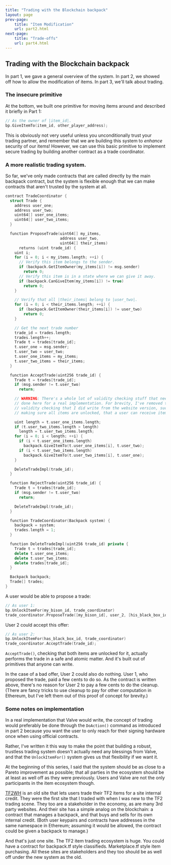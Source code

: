 ```yaml
---
title: "Trading with the Blockchain backpack"
layout: page
prev-page:
    title: "Item Modification"
    url: part2.html
next-page:
    title: "Trade-offs"
    url: part4.html
---
```


Trading with the Blockchain backpack
------------------------------------

In part 1, we gave a general overview of the system. In part 2, we showed off how to allow the modification of items. In part 3, we'll talk about trading.

### The insecure primitive

At the bottom, we built one primitive for moving items around and described it briefly in Part 1:

```cpp
// As the owner of |item_id|.
bp.GiveItemTo(item_id, other_player_address);
```

This is obviously not very useful unless you unconditionally trust your trading partner, and remember that we are building this system to _enhance_ security of our items! However, we can use this basic primitive to implement secure trading by building another contract as a trade coordinator.

### A more realistic trading system.

So far, we've only made contracts that are called directly by the main backpack contract, but the system is flexible enough that we can make contracts that aren't trusted by the system at all.

```cpp
contract TradeCoordinator {
  struct Trade {
    address user_one;
    address user_two;
    uint64[] user_one_items;
    uint64[] user_two_items;
  }

  function ProposeTrade(uint64[] my_items,
                        address user_two,
                        uint64[] their_items)
      returns (uint trade_id) {
    uint i;
    for (i = 0; i < my_items.length; ++i) {
      // Verify this item belongs to the sender.
      if (backpack.GetItemOwner(my_items[i]) != msg.sender)
        return 0;
      // Verify this item is in a state where we can give it away.
      if (backpack.CanGiveItem(my_items[i]) != true)
        return 0;
    }

    // Verify that all |their_items| belong to |user_two|.
    for (i = 0; i < their_items.length; ++i) {
      if (backpack.GetItemOwner(their_items[i]) != user_two)
        return 0;
    }

    // Get the next trade number
    trade_id = trades.length;
    trades.length++;
    Trade t = trades[trade_id];
    t.user_one = msg.sender;
    t.user_two = user_two;
    t.user_one_items = my_items;
    t.user_two_items = their_items;
  }

  function AcceptTrade(uint256 trade_id) {
    Trade t = trades[trade_id];
    if (msg.sender != t.user_two)
      return;

    // WARNING: There's a whole lot of validity checking stuff that needs to be
    // done here for a real implementation. For brevity, I've removed the
    // validity checking that I did write from the website version, such as
    // making sure all items are unlocked, that a user can receive items, etc.

    uint length = t.user_one_items.length;
    if (t.user_two_items.length > length)
      length = t.user_two_items.length;
    for (i = 0; i < length; ++i) {
      if (i < t.user_one_items.length)
        backpack.GiveItemTo(t.user_one_items[i], t.user_two);
      if (i < t.user_two_items.length)
        backpack.GiveItemTo(t.user_two_items[i], t.user_one);
    }

    DeleteTradeImpl(trade_id);
  }

  function RejectTrade(uint256 trade_id) {
    Trade t = trades[trade_id];
    if (msg.sender != t.user_two)
      return;

    DeleteTradeImpl(trade_id);
  }

  function TradeCoordinator(Backpack system) {
    backpack = system;
    trades.length = 1;
  }

  function DeleteTradeImpl(uint256 trade_id) private {
    Trade t = trades[trade_id];
    delete t.user_one_items;
    delete t.user_two_items;
    delete trades[trade_id];
  }

  Backpack backpack;
  Trade[] trades;
}
```

A user would be able to propose a trade:

```cpp
// As user 1:
bp.UnlockItemFor(my_bison_id, trade_coordinator)
trade_coordinator.ProposeTrade([my_bison_id], user_2, [his_black_box_id])
```

User 2 could accept this offer:

```cpp
// As user 2:
bp.UnlockItemFor(has_black_box_id, trade_coordinator)
trade_coordinator.AcceptTrade(trade_id);
```

`AcceptTrade()`, checking that both items are unlocked for it, actually performs the trade in a safe and atomic matter. And it's built out of primitives that anyone can write.

In the case of a bad offer, User 2 could also do nothing. User 1, who proposed the trade, paid a few cents to do so. As the contract is written above, there's no reason for User 2 to pay a few cents to do the cleanup. (There are fancy tricks to use cleanup to pay for other computation in Ethereum, but I've left them out of this proof of concept for brevity.)

### Some notes on implementation

In a real implementation that Valve would write, the concept of trading would preferably be done through the `DoAction()` command as introduced in part 2 because you want the user to only reach for their signing hardware once when using official contracts.

Rather, I've written it this way to make the point that building a robust, trustless trading system doesn't actually need any blessings from Valve, and that the `UnlockItemFor()` system gives us that flexibility if we want it.

At the beginning of this series, I said that the system should be as close to a Pareto improvement as possible; that all parties in the ecosystem should be at least as well off as they were previously. Users and Valve are not the only participants in the item ecosystem though.

[TF2WH][] is an old site that lets users trade their TF2 items for a site internal credit. They were the first site that I traded with when I was new to the TF2 trading scene. They too are a stakeholder in the economy, as are many 3rd party websites. And their site has a simple analog on the blockchain: a contract that manages a backpack, and that buys and sells for its own internal credit. (Both user keypairs and contracts have addresses in the same namespace in Ethereum; assuming it would be allowed, the contract could be given a backpack to manage.)

And that's just one site. The TF2 item trading ecosystem is huge. You could have a contract for backpack.tf style classifieds. Marketplace.tf style item purchasing. All these sites are stakeholders and they too should be as well off under the new system as the old.

[TF2WH]: https://www.tf2wh.com/
